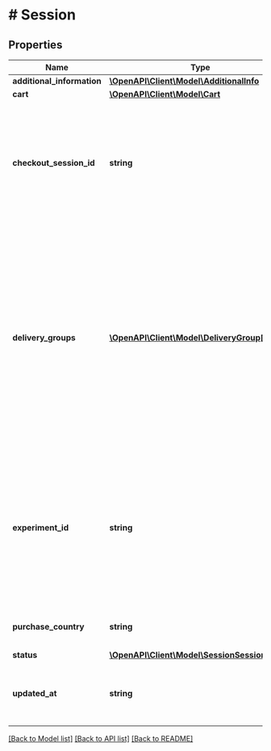 # # Session

## Properties

Name | Type | Description | Notes
------------ | ------------- | ------------- | -------------
**additional_information** | [**\OpenAPI\Client\Model\AdditionalInfo**](AdditionalInfo.md) |  | [optional]
**cart** | [**\OpenAPI\Client\Model\Cart**](Cart.md) |  | [optional]
**checkout_session_id** | **string** | Identifier of the session. Generated when session is created. Used for updating, fetching and completing the session. | [optional]
**delivery_groups** | [**\OpenAPI\Client\Model\DeliveryGroup[]**](DeliveryGroup.md) | Delivery groups contain information about session results. Information about order, selection and price can be found here. If split shipment is disabled, delivery groups contain only one entry. | [optional]
**experiment_id** | **string** | Identifier of an A/B testing experiment, which is related to the session. If the session is not related to any A/B testing experiment, this field is empty. | [optional]
**purchase_country** | **string** | The country of the purchase. | [optional]
**status** | [**\OpenAPI\Client\Model\SessionSessionStatus**](SessionSessionStatus.md) |  | [optional]
**updated_at** | **string** | Datetime indicating when the session was last updated. | [optional]

[[Back to Model list]](../../README.md#models) [[Back to API list]](../../README.md#endpoints) [[Back to README]](../../README.md)
